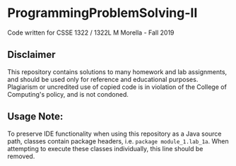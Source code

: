 # ProgrammingProblemSolving-II
Code written for CSSE 1322 / 1322L
M Morella - Fall 2019

## Disclaimer
This repository contains solutions to many homework and lab assignments, and should be used only for reference and educational purposes. Plagiarism or uncredited use of copied code is in violation of the College of Computing's policy, and is not condoned.

## Usage Note:
To preserve IDE functionality when using this repository as a Java source path, classes contain package headers, i.e. `package module_1.lab_1a`. When attempting to execute these classes individually, this line should be removed.

